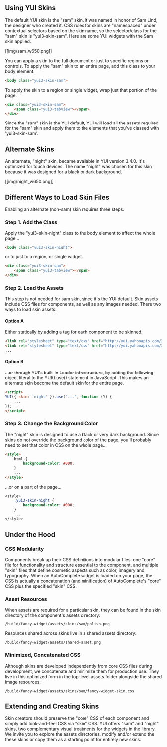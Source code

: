## Using YUI Skins
The default YUI skin is the "sam" skin. It was named in honor of Sam Lind, the designer who created it. CSS rules for skins are "namespaced" under contextual selectors based on the skin name, so the selector/class for the "sam" skin is "yui3-skin-sam". Here are some YUI widgets with the Sam skin applied. 

[[img/sam_w650.png]]

You can apply a skin to the full document or just to specific regions or controls. To apply the "sam" skin to an entire page, add this class to your body element:

```html
<body class="yui3-skin-sam">
```

To apply the skin to a region or single widget, wrap just that portion of the page:

```html
<div class="yui3-skin-sam">
    <span class="yui3-tabview"></span>
</div>
```

Since the "sam" skin is the YUI default, YUI will load all the assets required for the "sam" skin and apply them to the elements that you've classed with 'yui3-skin-sam'.

## Alternate Skins

An alternate, "night" skin, became available in YUI version 3.4.0. It's optimized for touch devices. The name "night" was chosen for this skin because it was designed for a black or dark background. 

[[img/night_w650.png]]

## Different Ways to Load Skin Files

Enabling an alternate (non-sam) skin requires three steps.

### Step 1. Add the Class

Apply the "yui3-skin-night" class to the body element to affect the whole page...

```html
<body class="yui3-skin-night">
```

or to just to a region, or single widget.

```html
<div class="yui3-skin-sam">
    <span class="yui3-tabview"></span>
</div>
```

### Step 2. Load the Assets

This step is not needed for sam skin, since it's the YUI default. Skin assets include CSS files for components, as well as any images needed. There two ways to load skin assets.

#### Option A

Either statically by adding a <link> tag for each component to be skinned.

```html
<link rel="stylesheet" type="text/css" href="http://yui.yahooapis.com/3.17.2/build/tabview/assets/skins/night/tabview.css">
<link rel="stylesheet" type="text/css" href="http://yui.yahooapis.com/3.17.2/build/datatable/assets/skins/night/datatable.css">
...
```

#### Option B

...or through YUI's built-in Loader infrastructure, by adding the following object literal to the YUI().use() statement in JavaScript. This makes an alternate skin become the default skin for the entire page.

```html
<script>
YUI({ skin: 'night' }).use("...", function (Y) {
    ...
});
</script>
```

### Step 3. Change the Background Color

The "night" skin is designed to use a black or very dark background. Since skins do not override the background color of the page, you'll probably need to set that color in CSS on the whole page...

```html
<style>
    html {
        background-color: #000;
    }
    ...
</style>
```

...or on a part of the page...

```css
<style>
    .yui3-skin-night {
        background-color: #000;
    }
    ...
</style>
```

## Under the Hood

### CSS Modularity

Components break up their CSS definitions into modular files: one "core" file for functionality and structure essential to the component, and multiple "skin" files that define cosmetic aspects such as color, imagery and typography. When an AutoComplete widget is loaded on your page, the CSS is actually a concatenation (and minification) of AutoComplete's "core" CSS plus the specified "skin" CSS.

### Asset Resources

When assets are required for a particular skin, they can be found in the skin directory of the component's assets directory:

```
/build/fancy-widget/assets/skins/sam/polish.png
```

Resources shared across skins live in a shared assets directory:

```
/build/fancy-widget/assets/shared-asset.png
```

### Minimized, Concatenated CSS

Although skins are developed independently from core CSS files during development, we concatenate and minimize them for production use. They live in this optimized form in the top-level assets folder alongside the shared image resources:

```
/build/fancy-widget/assets/skins/sam/fancy-widget-skin.css
```

## Extending and Creating Skins

Skin creators should preserve the "core" CSS of each component and simply add look-and-feel CSS via "skin" CSS. YUI offers "sam" and "night" skins, two complementary visual treatments for the widgets in the library. We invite you to explore the assets directories, modify and/or extend the these skins or copy them as a starting point for entirely new skins.